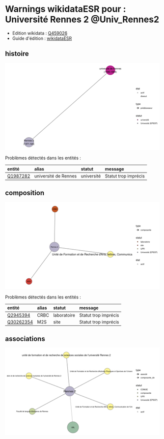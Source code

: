 Warnings wikidataESR pour : Université Rennes 2 @Univ_Rennes2
================

- Edition wikidata : [Q459026](https://www.wikidata.org/wiki/Q459026)
- Guide d'édition : [wikidataESR](https://github.com/cpesr/wikidataESR/)



## histoire 

![Graphique non généré](https://github.com/cpesr/wikidataESR/blob/master/plots/etablissements/Q459026-histoire.png) 



Problèmes détectés dans les entités :

|entité                                             |alias                |statut     |message              |
|:--------------------------------------------------|:--------------------|:----------|:--------------------|
|[Q1987282](https://www.wikidata.org/wiki/Q1987282) |université de Rennes |université |Statut trop imprécis |


## composition 

![Graphique non généré](https://github.com/cpesr/wikidataESR/blob/master/plots/etablissements/Q459026-composition.png) 



Problèmes détectés dans les entités :

|entité                                               |alias |statut      |message              |
|:----------------------------------------------------|:-----|:-----------|:--------------------|
|[Q2945394](https://www.wikidata.org/wiki/Q2945394)   |CRBC  |laboratoire |Statut trop imprécis |
|[Q30262354](https://www.wikidata.org/wiki/Q30262354) |M2S   |site        |Statut trop imprécis |


## associations 

![Graphique non généré](https://github.com/cpesr/wikidataESR/blob/master/plots/etablissements/Q459026-associations.png) 

